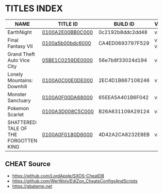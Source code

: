 # TITLES INDEX


| NAME | TITLE ID | BUILD ID | VERSION |
| --- | --- | --- | --- |
| EarthNight | [0100A2E00BB0C000](https://github.com/OldManKain/CheatModsSavesDB/tree/main/Titles/0100A2E00BB0C000) | 0c2192b8ddc2dd48 | v1.0.0 |
| Final Fantasy VII | [0100a5b00bdc6000](https://github.com/OldManKain/CheatModsSavesDB/tree/main/Titles/0100a5b00bdc6000) | CA4ED0693797F529 | v1.0.2, v1.0.2_5 |
| Grand Theft Auto Vice City | [05BE1C0259DE0000](https://github.com/OldManKain/CheatModsSavesDB/tree/main/Titles/05BE1C0259DE0000) | 56e7b8f33024d194 | v1.0.0 |
| Lonely Mountains: Downhill | [0100A0C00E0DE000](https://github.com/OldManKain/CheatModsSavesDB/tree/main/Titles/0100A0C00E0DE000) | 2EC4D1B667108246 | v1.0.0 |
| Monster Sanctuary | [0100A0F00DA68000](https://github.com/OldManKain/CheatModsSavesDB/tree/main/Titles/0100A0F00DA68000) | 65EEA5A401B6F042 | v1.3.0 |
| Pokemon Scarlet | [0100A3D008C5C000](https://github.com/OldManKain/CheatModsSavesDB/tree/main/Titles/0100A3D008C5C000) | B26A631109A29124 | v1.0.1 |
| SHATTERED: TALE OF THE FORGOTTEN KING |  [0100A0F0180D6000](https://github.com/OldManKain/CheatModsSavesDB/tree/main/Titles/0100A0F0180D6000) | 4D42A2CA8232E8EB | v1.0.0 |

## CHEAT Source
- https://github.com/LordApple/SXOS-CheatDB
- https://github.com/WerWolv/EdiZon_CheatsConfigsAndScripts
- https://gbatemp.net
